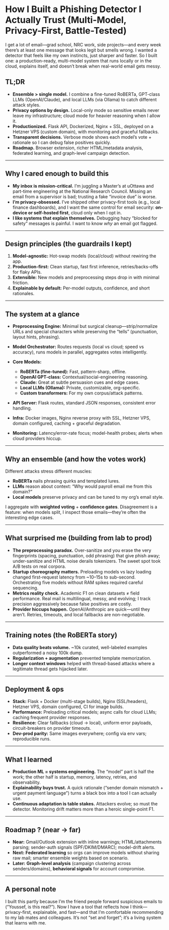 # How I Built a Phishing Detector I Actually Trust (Multi-Model, Privacy-First, Battle-Tested)

I get a lot of email—grad school, NRC work, side projects—and every week there’s at least one message that looks legit but smells wrong. I wanted a detector that feels like my own instincts, just sharper and faster. So I built one: a production-ready, multi-model system that runs locally or in the cloud, explains itself, and doesn’t break when real-world email gets messy.

## TL;DR

* **Ensemble > single model.** I combine a fine-tuned RoBERTa, GPT-class LLMs (OpenAI/Claude), and local LLMs (via Ollama) to catch different attack styles.
* **Privacy options by design.** Local-only mode so sensitive emails never leave my infrastructure; cloud mode for heavier reasoning when I allow it.
* **Productionized.** Flask API, Dockerized, Nginx + SSL, deployed on a Hetzner VPS (custom domain), with monitoring and graceful fallbacks.
* **Transparent decisions.** Verbose mode shows each model’s vote + rationale so I can debug false positives quickly.
* **Roadmap.** Browser extension, richer HTML/metadata analysis, federated learning, and graph-level campaign detection.

---

## Why I cared enough to build this

* **My inbox is mission-critical.** I’m juggling a Master’s at uOttawa and part-time engineering at the National Research Council. Missing an email from a supervisor is bad; trusting a fake “invoice due” is worse.
* **I’m privacy-obsessed.** I’ve shipped other privacy-first tools (e.g., local finance dashboards), and I want the same control for email security: **on-device or self-hosted first**, cloud only when I opt in.
* **I like systems that explain themselves.** Debugging hazy “blocked for safety” messages is painful. I want to know *why* an email got flagged.

---

## Design principles (the guardrails I kept)

1. **Model-agnostic:** Hot-swap models (local/cloud) without rewiring the app.
2. **Production-first:** Clean startup, fast first inference, retries/backs-offs for flaky APIs.
3. **Extensible:** New models and preprocessing steps drop in with minimal friction.
4. **Explainable by default:** Per-model outputs, confidence, and short rationales.

---

## The system at a glance

* **Preprocessing Engine:** Minimal but surgical cleanup—strip/normalize URLs and special characters while preserving the “tells” (punctuation, layout hints, phrasing).
* **Model Orchestrator:** Routes requests (local vs cloud; speed vs accuracy), runs models in parallel, aggregates votes intelligently.
* **Core Models:**

  * **RoBERTa (fine-tuned):** Fast, pattern-sharp, offline.
  * **OpenAI GPT-class:** Contextual/social-engineering reasoning.
  * **Claude:** Great at subtle persuasion cues and edge cases.
  * **Local LLMs (Ollama):** Private, customizable, org-specific.
  * **Custom transformers:** For my own corpus/attack patterns.
* **API Server:** Flask routes, standard JSON responses, consistent error handling.
* **Infra:** Docker images, Nginx reverse proxy with SSL, Hetzner VPS, domain configured, caching + graceful degradation.
* **Monitoring:** Latency/error-rate focus; model-health probes; alerts when cloud providers hiccup.

---

## Why an ensemble (and how the votes work)

Different attacks stress different muscles:

* **RoBERTa** nails phrasing quirks and templated lures.
* **LLMs** reason about context: “Why would payroll email me from this domain?”
* **Local models** preserve privacy and can be tuned to my org’s email style.

I aggregate with **weighted voting** + **confidence gates**. Disagreement is a feature: when models split, I inspect those emails—they’re often the interesting edge cases.

---

## What surprised me (building from lab to prod)

* **The preprocessing paradox.** Over-sanitize and you erase the very fingerprints (spacing, punctuation, odd phrasing) that give phish away; under-sanitize and HTML noise derails tokenizers. The sweet spot took A/B tests on real corpora.
* **Startup choreography matters.** Preloading models vs lazy loading changed first-request latency from \~10–15s to sub-second. Orchestrating five models without RAM spikes required careful sequencing.
* **Metrics reality check.** Academic F1 on clean datasets ≠ field performance. Real mail is multilingual, messy, and evolving; I track precision aggressively because false positives are costly.
* **Provider hiccups happen.** OpenAI/Anthropic are quick—until they aren’t. Retries, timeouts, and local fallbacks are non-negotiable.

---

## Training notes (the RoBERTa story)

* **Data quality beats volume.** \~10k curated, well-labeled examples outperformed a noisy 100k dump.
* **Regularization + augmentation** prevented template memorization.
* **Longer context windows** helped with thread-based attacks where a legitimate thread gets hijacked later.

---

## Deployment & ops

* **Stack:** Flask + Docker (multi-stage builds), Nginx (SSL/headers), Hetzner VPS, domain configured, CI for image builds.
* **Performance:** Preloading critical models; async calls for cloud LLMs; caching frequent provider responses.
* **Resilience:** Clear fallbacks (cloud → local), uniform error payloads, circuit-breakers on provider timeouts.
* **Dev-prod parity:** Same images everywhere; config via env vars; reproducible runs.

---

## What I learned

* **Production ML = systems engineering.** The “model” part is half the work; the other half is startup, memory, latency, retries, and observability.
* **Explainability buys trust.** A quick rationale (“sender domain mismatch + urgent payment language”) turns a black box into a tool I can actually use.
* **Continuous adaptation is table stakes.** Attackers evolve; so must the detector. Monitoring drift matters more than a heroic single-point F1.

---

## Roadmap ? (near → far)

* **Near:** Gmail/Outlook extension with inline warnings; HTML/attachments parsing; sender-auth signals (SPF/DKIM/DMARC); model-drift alerts.
* **Next:** **Federated learning** so orgs can improve models without sharing raw mail; smarter ensemble weights based on scenario.
* **Later:** **Graph-level analysis** (campaign clustering across senders/domains), **behavioral signals** for account compromise.

---

## A personal note

I built this partly because I’m the friend people forward suspicious emails to (“Youssef, is this real?”). Now I have a tool that reflects how I think—privacy-first, explainable, and fast—and that I’m comfortable recommending to my lab mates and colleagues. It’s not “set and forget”; it’s a living system that learns with me.
